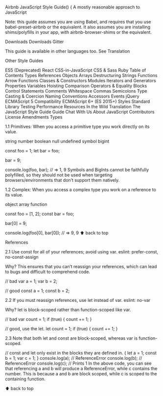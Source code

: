 Airbnb JavaScript Style Guide() {
A mostly reasonable approach to JavaScript

Note: this guide assumes you are using Babel, and requires that you use babel-preset-airbnb or the equivalent. It also assumes you are installing shims/polyfills in your app, with airbnb-browser-shims or the equivalent.

Downloads Downloads Gitter

This guide is available in other languages too. See Translation

Other Style Guides

ES5 (Deprecated)
React
CSS-in-JavaScript
CSS & Sass
Ruby
Table of Contents
Types
References
Objects
Arrays
Destructuring
Strings
Functions
Arrow Functions
Classes & Constructors
Modules
Iterators and Generators
Properties
Variables
Hoisting
Comparison Operators & Equality
Blocks
Control Statements
Comments
Whitespace
Commas
Semicolons
Type Casting & Coercion
Naming Conventions
Accessors
Events
jQuery
ECMAScript 5 Compatibility
ECMAScript 6+ (ES 2015+) Styles
Standard Library
Testing
Performance
Resources
In the Wild
Translation
The JavaScript Style Guide Guide
Chat With Us About JavaScript
Contributors
License
Amendments
Types

1.1 Primitives: When you access a primitive type you work directly on its value.

string
number
boolean
null
undefined
symbol
bigint

const foo = 1;
let bar = foo;

bar = 9;

console.log(foo, bar); // => 1, 9
Symbols and BigInts cannot be faithfully polyfilled, so they should not be used when targeting browsers/environments that don’t support them natively.

1.2 Complex: When you access a complex type you work on a reference to its value.

object
array
function

const foo = [1, 2];
const bar = foo;

bar[0] = 9;

console.log(foo[0], bar[0]); // => 9, 9
⬆ back to top

References

2.1 Use const for all of your references; avoid using var. eslint: prefer-const, no-const-assign

Why? This ensures that you can’t reassign your references, which can lead to bugs and difficult to comprehend code.

// bad
var a = 1;
var b = 2;

// good
const a = 1;
const b = 2;

2.2 If you must reassign references, use let instead of var. eslint: no-var

Why? let is block-scoped rather than function-scoped like var.

// bad
var count = 1;
if (true) {
  count += 1;
}

// good, use the let.
let count = 1;
if (true) {
  count += 1;
}

2.3 Note that both let and const are block-scoped, whereas var is function-scoped.

// const and let only exist in the blocks they are defined in.
{
  let a = 1;
  const b = 1;
  var c = 1;
}
console.log(a); // ReferenceError
console.log(b); // ReferenceError
console.log(c); // Prints 1
In the above code, you can see that referencing a and b will produce a ReferenceError, while c contains the number. This is because a and b are block scoped, while c is scoped to the containing function.

⬆ back to top
